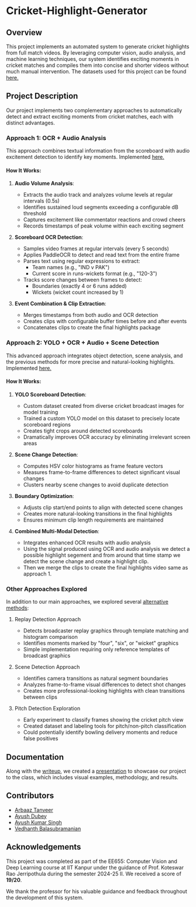 # Cricket-Highlight-Generator
## Overview
This project implements an automated system to generate cricket highlights from full match videos. By leveraging computer vision, audio analysis, and machine learning techniques, our system identifies exciting moments in cricket matches and compiles them into concise and shorter videos without much manual intervention. The datasets used for this project can be found [here.](https://drive.google.com/drive/u/0/folders/10g86ihMZNTQTN3JE2iT3ENxWAK1TboIU?q=sharedwith:public%20parent:10g86ihMZNTQTN3JE2iT3ENxWAK1TboIU)

## Project Description

Our project implements two complementary approaches to automatically detect and extract exciting moments from cricket matches, each with distinct advantages.

### Approach 1: OCR + Audio Analysis

This approach combines textual information from the scoreboard with audio excitement detection to identify key moments. Implemented [here.](./code/Generator_with_OCR+Audio.ipynb)

#### How It Works:

1. **Audio Volume Analysis**: 
   - Extracts the audio track and analyzes volume levels at regular intervals (0.5s)
   - Identifies sustained loud segments exceeding a configurable dB threshold
   - Captures excitement like commentator reactions and crowd cheers
   - Records timestamps of peak volume within each exciting segment

2. **Scoreboard OCR Detection**:
   - Samples video frames at regular intervals (every 5 seconds)
   - Applies PaddleOCR to detect and read text from the entire frame
   - Parses text using regular expressions to extract:
     - Team names (e.g., "IND v PAK")
     - Current score in runs-wickets format (e.g., "120-3")
   - Tracks score changes between frames to detect:
     - Boundaries (exactly 4 or 6 runs added)
     - Wickets (wicket count increased by 1)

3. **Event Combination & Clip Extraction**:
   - Merges timestamps from both audio and OCR detection
   - Creates clips with configurable buffer times before and after events
   - Concatenates clips to create the final highlights package

### Approach 2: YOLO + OCR + Audio + Scene Detection

This advanced approach integrates object detection, scene analysis, and the previous methods for more precise and natural-looking highlights. Implemented [here.](./code/generator_with_yolo.ipynb)

#### How It Works:

1. **YOLO Scoreboard Detection**:
   - Custom dataset created from diverse cricket broadcast images for model training
   - Trained a custom YOLO model on this dataset to precisely locate scoreboard regions
   - Creates tight crops around detected scoreboards
   - Dramatically improves OCR accuracy by eliminating irrelevant screen areas

2. **Scene Change Detection**:
   - Computes HSV color histograms as frame feature vectors
   - Measures frame-to-frame differences to detect significant visual changes
   - Clusters nearby scene changes to avoid duplicate detection

3. **Boundary Optimization**:
   - Adjusts clip start/end points to align with detected scene changes
   - Creates more natural-looking transitions in the final highlights
   - Ensures minimum clip length requirements are maintained

4. **Combined Multi-Modal Detection**:
   - Integrates enhanced OCR results with audio analysis
   - Using the signal produced using OCR and audio analysis we detect a possible highlight segement and from around that time stamp we detect the scene change and create a highlight clip.
   - Then we merge the clips to create the final highlights video same as approach 1.

### Other Approaches Explored
In addition to our main approaches, we explored several [alternative methods](./code/other_approaches/):

1. Replay Detection Approach
   - Detects broadcaster replay graphics through template matching and histogram comparison
   - Identifies moments marked by "four", "six", or "wicket" graphics
   - Simple implementation requiring only reference templates of broadcast graphics

2. Scene Detection Approach
   - Identifies camera transitions as natural segment boundaries
   - Analyzes frame-to-frame visual differences to detect shot changes
   - Creates more professional-looking highlights with clean transitions between clips

3. Pitch Detection Exploration
   - Early experiment to classify frames showing the cricket pitch view
   - Created dataset and labeling tools for pitch/non-pitch classification
   - Could potentially identify bowling delivery moments and reduce false positives

## Documentation

Along with the [writeup](./writeup.pdf), we created a [presentation](https://www.canva.com/design/DAGlJGSPCLw/aVwEx5h9WHX3_BoGwxVUDw/edit?utm_content=DAGlJGSPCLw&utm_campaign=designshare&utm_medium=link2&utm_source=sharebutton) to showcase our project to the class, which includes visual examples, methodology, and results. 

## Contributors

- [Arbaaz Tanveer](https://github.com/Arbaaz-Tanveer)
- [Ayush Dubey](https://github.com/AyushDubey724)
- [Ayush Kumar Singh](https://github.com/cod-Aks)
- [Vedhanth Balasubramanian](https://github.com/vedh18)

## Acknowledgements
This project was completed as part of the EE655: Computer Vision and Deep Learning course at IIT Kanpur under the guidance of Prof. Koteswar Rao Jerripothula during the semester 2024-25 II. We received a score of **19/20**.

We thank the professor for his valuable guidance and feedback throughout the development of this system.



